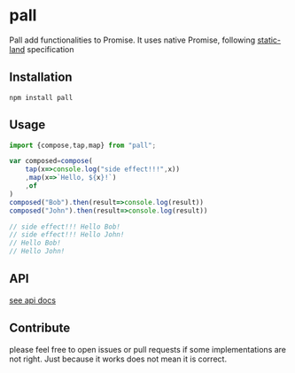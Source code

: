 # pall
Pall add functionalities to Promise. It uses native Promise, following [static-land](https://github.com/rpominov/static-land) specification
## Installation
```
npm install pall
```
## Usage
```javascript 
import {compose,tap,map} from "pall";

var composed=compose(
    tap(x=>console.log("side effect!!!",x))
    ,map(x=>`Hello, ${x}!`)
    ,of
)
composed("Bob").then(result=>console.log(result)) 
composed("John").then(result=>console.log(result))

// side effect!!! Hello Bob! 
// side effect!!! Hello John!
// Hello Bob!  
// Hello John!
```

## API

[see api docs](api.md)

## Contribute
please feel free to open issues or pull requests if some implementations are not right. Just because it works does not mean it is correct. 
